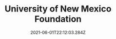 ---
title: University of New Mexico Foundation
date: "2021-06-01T22:12:03.284Z"
excerpt: "Wordpress development and design for the UNMF site"

description: "<p></p>"
posttype: "portfolio"
thumbnail: unmf.png

role: "Wordpress Web developer"
client: "University of New Mexico"
dateProject: "July 2021 – "
location: "New Mexico, USA (remote)"

website: "https://www.unmfund.org/"
repository: ""

testimonial: ""
testimonialAuthor: ""
testimonialRole: ""
---